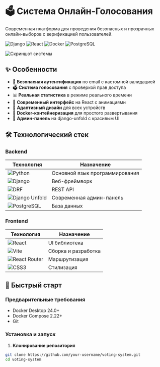# 🗳️ Система Онлайн-Голосования

Современная платформа для проведения безопасных и прозрачных онлайн-выборов с верификацией пользователей.

![Django](https://img.shields.io/badge/Django-092E20?style=for-the-badge&logo=django&logoColor=white)
![React](https://img.shields.io/badge/React-20232A?style=for-the-badge&logo=react&logoColor=61DAFB)
![Docker](https://img.shields.io/badge/Docker-2496ED?style=for-the-badge&logo=docker&logoColor=white)
![PostgreSQL](https://img.shields.io/badge/PostgreSQL-4169E1?style=for-the-badge&logo=postgresql&logoColor=white)

![Скриншот системы](https://www.upload.ee/image/18615969/index.jpg)

## ✨ Особенности

- 🔐 **Безопасная аутентификация** по email с кастомной валидацией
- 🗳️ **Система голосования** с проверкой прав доступа
- 📊 **Реальная статистика** в режиме реального времени
- 🎨 **Современный интерфейс** на React с анимациями
- 📱 **Адаптивный дизайн** для всех устройств
- 🐳 **Docker-контейнеризация** для простого развертывания
- 🎯 **Админ-панель** на django-unfold с красивым UI

## 🛠️ Технологический стек

### Backend
| Технология | Назначение | 
|------------|------------|
| ![Python](https://img.shields.io/badge/Python-3776AB?style=flat-square&logo=python&logoColor=white) | Основной язык программирования |
| ![Django](https://img.shields.io/badge/Django-092E20?style=flat-square&logo=django&logoColor=white) | Веб-фреймворк | 
| ![DRF](https://img.shields.io/badge/DRF-9C1A1C?style=flat-square&logo=django&logoColor=white) | REST API | 
| ![Django Unfold](https://img.shields.io/badge/Unfold-6B46C1?style=flat-square) | Современная админ-панель | 
| ![PostgreSQL](https://img.shields.io/badge/PostgreSQL-4169E1?style=flat-square&logo=postgresql&logoColor=white) | База данных | 

### Frontend
| Технология | Назначение |
|------------|------------|
| ![React](https://img.shields.io/badge/React-61DAFB?style=flat-square&logo=react&logoColor=white) | UI библиотека | 
| ![Vite](https://img.shields.io/badge/Vite-646CFF?style=flat-square&logo=vite&logoColor=white) | Сборка и разработка | 
| ![React Router](https://img.shields.io/badge/React_Router-CA4245?style=flat-square&logo=react-router&logoColor=white) | Маршрутизация | 
| ![CSS3](https://img.shields.io/badge/CSS3-1572B6?style=flat-square&logo=css3&logoColor=white) | Стилизация |


## 🚀 Быстрый старт

### Предварительные требования

- Docker Desktop 24.0+
- Docker Compose 2.22+
- Git

### Установка и запуск

1. **Клонирование репозитория**
```bash
git clone https://github.com/your-username/voting-system.git
cd voting-system